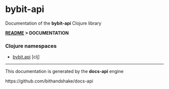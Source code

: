 
# <strong>bybit-api</strong>

<p>Documentation of the <strong>bybit-api</strong> Clojure library</p>

<strong>[README](../README.md) > DOCUMENTATION</strong>

### Clojure namespaces

* [bybit.api](clj/bybit/API.md) [clj]

---

<p>This documentation is generated by the <strong>docs-api</strong> engine</p>
https://github.com/bithandshake/docs-api
